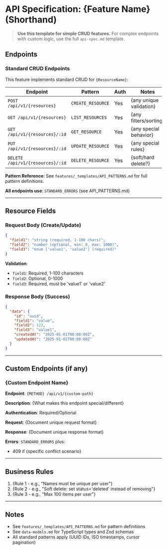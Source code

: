 # API Specification: {Feature Name} (Shorthand)

> **Use this template for simple CRUD features.** For complex endpoints with custom logic, use the full `api-spec.md` template.

## Endpoints

### Standard CRUD Endpoints

This feature implements standard CRUD for `{ResourceName}`:

| Endpoint | Pattern | Auth | Notes |
|----------|---------|------|-------|
| `POST /api/v1/{resources}` | `CREATE_RESOURCE` | Yes | {any unique validation} |
| `GET /api/v1/{resources}` | `LIST_RESOURCES` | Yes | {any filters/sorting} |
| `GET /api/v1/{resources}/:id` | `GET_RESOURCE` | Yes | {any special behavior} |
| `PUT /api/v1/{resources}/:id` | `UPDATE_RESOURCE` | Yes | {any special rules} |
| `DELETE /api/v1/{resources}/:id` | `DELETE_RESOURCE` | Yes | {soft/hard delete?} |

**Pattern Reference**: See `features/_templates/API_PATTERNS.md` for full pattern definitions.

**All endpoints use**: `STANDARD_ERRORS` (see API_PATTERNS.md)

---

## Resource Fields

### Request Body (Create/Update)

```json
{
  "field1": "string (required, 1-100 chars)",
  "field2": "number (optional, min: 0, max: 1000)",
  "field3": "enum ['value1', 'value2'] (required)"
}
```

**Validation**:
- `field1`: Required, 1-100 characters
- `field2`: Optional, 0-1000
- `field3`: Required, must be 'value1' or 'value2'

### Response Body (Success)

```json
{
  "data": {
    "id": "uuid",
    "field1": "value",
    "field2": 123,
    "field3": "value1",
    "createdAt": "2025-01-01T00:00:00Z",
    "updatedAt": "2025-01-01T00:00:00Z"
  }
}
```

---

## Custom Endpoints (if any)

### {Custom Endpoint Name}

**Endpoint**: `{METHOD} /api/v1/{custom-path}`

**Description**: {What makes this endpoint special/different}

**Authentication**: Required/Optional

**Request**: {Document unique request format}

**Response**: {Document unique response format}

**Errors**: `STANDARD_ERRORS` plus:
- 409 if {specific conflict scenario}

---

## Business Rules

1. {Rule 1 - e.g., "Names must be unique per user"}
2. {Rule 2 - e.g., "Soft delete: set status='deleted' instead of removing"}
3. {Rule 3 - e.g., "Max 100 items per user"}

---

## Notes

- See `features/_templates/API_PATTERNS.md` for pattern definitions
- See `data-models.md` for TypeScript types and Zod schemas
- All standard patterns apply (UUID IDs, ISO timestamps, cursor pagination)
